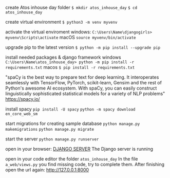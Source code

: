 create Atos inhouse day folder
`$ mkdir atos_inhouse_day`
`$ cd atos_inhouse_day`

create virtual environment
`$ python3 -m venv myvenv`

activate the virtual enviroment
windows:
`C:\Users\Name\djangogirls> myvenv\Scripts\activate`
macOS
`source myvenv/bin/activate`

upgrade pip to the latest version
`$ python -m pip install --upgrade pip`

install needed packages & django framework
windows 
`C:\Users\Name\atos_inhouse_day> python -m pip install -r requirements.txt`
macos
`$ pip install -r requirements.txt`


"spaCy is the best way to prepare text for deep learning. It interoperates seamlessly with TensorFlow, PyTorch, scikit-learn, Gensim and the rest of Python's awesome AI ecosystem. With spaCy, you can easily construct linguistically sophisticated statistical models for a variety of NLP problems"
https://spacy.io/

install spacy
`pip install -U spacy`
`python -m spacy download en_core_web_sm`

start migrations for creating sample database
`python manage.py makemigrations`
`python manage.py migrate`

start the server 
`python manage.py runserver`

open in your browser:
[DJANGO SERVER](http://127.0.0.1:8000)
The Django server is running

open in your code editor the folder 
`atos_inhouse_day`
In the file `a_web/views.py`  you find missing code, try to complete them. 
After finishing open the url again: 
http://127.0.0.1:8000
